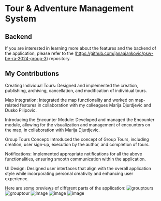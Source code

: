 # Tour & Adventure Management System

## Backend
If you are interested in learning more about the features and the backend of the application, please refer to the (https://github.com/janaajankovic/psw-be-ra-2024-group-3) repository.

## My Contributions 
Creating Individual Tours: Designed and implemented the creation, publishing, archiving, cancellation, and modification of individual tours.

Map Integration: Integrated the map functionality and worked on map-related features in collaboration with my colleagues Marija Djurdjevic and Dusko Pilipovic.

Introducing the Encounter Module: Developed and managed the Encounter module, allowing for the visualization and management of encounters on the map, in collaboration with Marija Djurdjevic.

Group Tours Concept: Introduced the concept of Group Tours, including creation, user sign-up, execution by the author, and completion of tours.

Notifications: Implemented appropriate notifications for all the above functionalities, ensuring smooth communication within the application.

UI Design: Designed user interfaces that align with the overall application style while incorporating personal creativity and enhancing user experience.

Here are some previews of different parts of the application:
![grouptours](https://github.com/user-attachments/assets/df0e0891-00fa-4f3d-92cf-cce214b2ca6c)
![grouptour](https://github.com/user-attachments/assets/07d76fb2-f9da-4b98-8d50-b3eca1ac794e)
![image](https://github.com/user-attachments/assets/9a09451e-e6e9-4f6e-9b78-61cb1922162f)
![image](https://github.com/user-attachments/assets/c10be734-782e-4797-8c1b-a6fdd091085e)
![image](https://github.com/user-attachments/assets/473fce3d-17f9-43e2-bba7-f8827de4bff3)



